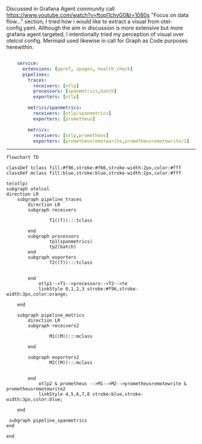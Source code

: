  Discussed in  Grafana Agent community call https://www.youtube.com/watch?v=ftopI1chyG0&t=1080s "Focus on data flow..." section, I tried how i would like to extract a visual from otel-config.yaml. Although the aim in discussion is more extensive but more grafana agent targeted, I intentionally tried my perception of visual over otelcol config. Mermaid used likewise in call for Graph as Code purposes herewithin.
 
 
```yaml

    service:
      extensions: [pprof, zpages, health_check]
      pipelines:
        traces:
          receivers: [otlp]
          processors: [spanmetrics,batch]
          exporters: [otlp]

        metrics/spanmetrics:
          receivers: [otlp/spanmetrics]
          exporters: [prometheus]

        metrics:
          receivers: [otlp,prometheus]
          exporters: [prometheusremotewrite,prometheusremotewrite/1]
```
---

```mermaid
flowchart TD

classDef tclass fill:#f96,stroke:#f66,stroke-width:2px,color:#fff
classDef mclass fill:blue,stroke:blue,stroke-width:2px,color:#fff

te(otlp)
subgraph otelcol
direction LR
    subgraph pipeline_traces
        direction LR
        subgraph receivers
                
                T1((T)):::tclass
                
        end
        subgraph processors
                tp1(spanmetrics)
                tp2(batch)
        end
        subgraph exporters
                T2((T)):::tclass
                
                
        end
            otlp1-->T1-->processors-->T2-->te
            linkStyle 0,1,2,3 stroke:#f96,stroke-width:3px,color:orange;
            
    end
         
    subgraph pipeline_metrics
        direction LR
        subgraph receivers2
                
                M1((M)):::mclass
                
        end
    
        subgraph exporters2
                M2((M)):::mclass
                
                
        end
            otlp2 & prometheus -->M1-->M2-->prometheusremotewrite & prometheusremotewrite2
            linkStyle 4,5,6,7,8 stroke:blue,stroke-width:3px,color:blue;
            
    end

 subgraph pipeline_spanmetrics
end

end

    
```
